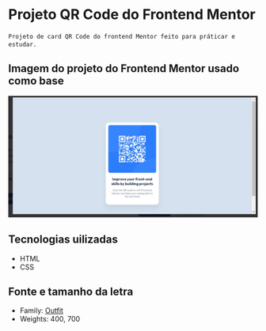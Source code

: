 # Projeto QR Code do Frontend Mentor
    Projeto de card QR Code do frontend Mentor feito para práticar e estudar.

## Imagem do projeto do Frontend Mentor usado como base
[<img src="./src/images/frontend-base.png" alt="Imagem base do site do frontend mentor">](https://www.frontendmentor.io/challenges/qr-code-component-iux_sIO_H)

## Tecnologias uilizadas
- HTML
- CSS

## Fonte e tamanho da letra
- Family: [Outfit](https://fonts.google.com/specimen/Outfit)
- Weights: 400, 700